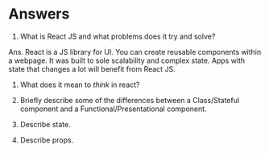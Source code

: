 # Answers

1.  What is React JS and what problems does it try and solve?

Ans. React is a JS library for UI. You can create reusable components within        a webpage. It was built to sole scalability and complex state.
	   Apps with state that changes a lot will benefit from React JS.


1.  What does it mean to _think_ in react?

1.  Briefly describe some of the differences between a Class/Stateful component and a Functional/Presentational component.

1.  Describe state.

1.  Describe props.
